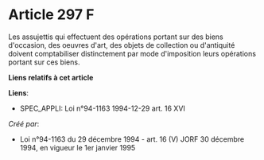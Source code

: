 # Article 297 F

Les assujettis qui effectuent des opérations portant sur des biens d'occasion, des oeuvres d'art, des objets de collection ou
d'antiquité doivent comptabiliser distinctement par mode d'imposition leurs opérations portant sur ces biens.

**Liens relatifs à cet article**

**Liens**:

  - SPEC_APPLI: Loi n°94-1163 1994-12-29 art. 16 XVI

_Créé par_:

  - Loi n°94-1163 du 29 décembre 1994 - art. 16 (V) JORF 30 décembre 1994, en vigueur le 1er janvier 1995
